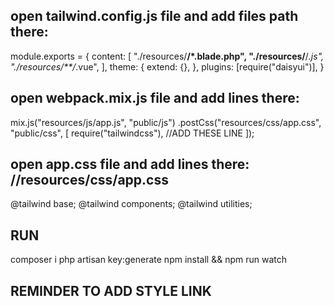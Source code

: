 ##  open tailwind.config.js file and add files path there:
module.exports = {
  content: [
    "./resources/**/*.blade.php",
    "./resources/**/*.js",
    "./resources/**/*.vue",
  ],
  theme: {
    extend: {},
  },
  plugins: [require("daisyui")],
}

## open webpack.mix.js file and add lines there:
  
mix.js("resources/js/app.js", "public/js")
  .postCss("resources/css/app.css", "public/css", [
    require("tailwindcss"), //ADD THESE LINE
  ]);

## open app.css file and add lines there: //resources/css/app.css

@tailwind base;
@tailwind components;
@tailwind utilities;


## RUN
composer i
php artisan key:generate
npm install && npm run watch

## REMINDER TO ADD STYLE LINK